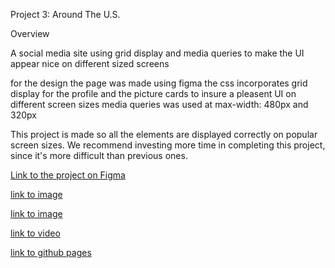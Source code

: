Project 3: Around The U.S.

Overview

A social media site using grid display and media queries to make the UI appear nice on different sized screens

for the design the page was made using figma
the css incorporates grid display for the profile and the picture cards
to insure a pleasent UI on different screen sizes media queries was used at max-width: 480px and 320px

This project is made so all the elements are displayed correctly on popular screen sizes. We recommend investing more time in completing this project, since it's more difficult than previous ones.

[Link to the project on Figma](https://www.figma.com/file/ii4xxsJ0ghevUOcssTlHZv/Sprint-3%3A-Around-the-US?node-id=0%3A1)

[link to image](../se_project_aroundtheus/images/Screenshot%202024-09-15%20174401.png)

[link to image](../se_project_aroundtheus/images/Screenshot%202024-09-15%20174432.png)

[link to video](https://youtu.be/TQ04jvED3jQ)

[link to github pages](https://MrPanMan.github.io/se_project_aroundtheus/)
